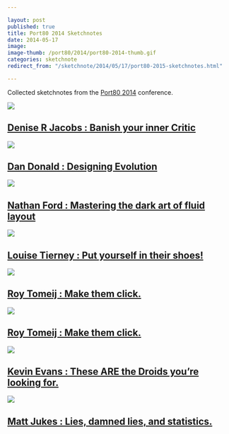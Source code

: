 ```yaml
---

layout: post
published: true
title: Port80 2014 Sketchnotes
date: 2014-05-17
image: 
image-thumb: /port80/2014/port80-2014-thumb.gif
categories: sketchnote
redirect_from: "/sketchnote/2014/05/17/port80-2015-sketchnotes.html"

---
```



Collected sketchnotes from the [Port80 2014](http://port80events.co.uk/event/port80-2014/) conference.

<section>
  	<div class="panel">
		<a href="{{ site.baseurl }}/images/port80/2014/port80-2014-05-16-denise-jacobs.gif"><img src="{{ site.baseurl }}/images/port80/2014/port80-2014-05-16-denise-jacobs-thumb.gif" class="img-responsive"></a>
		<h2 class="panel-title media-heading"><a href="{{ site.baseurl }}/images/port80/2014/port80-2014-05-16-denise-jacobs.gif">Denise R Jacobs : Banish your inner Critic</a></h2>
	</div>
</section>

<section>
  	<div class="panel">
		<a href="{{ site.baseurl }}/images/port80/2014/port80-2014-05-16-dan-donald.gif"><img src="{{ site.baseurl }}/images/port80/2014/port80-2014-05-16-dan-donald-thumb.gif" class="img-responsive"></a>
		<h2 class="panel-title media-heading"><a href="{{ site.baseurl }}/images/port80/2014/port80-2014-05-16-dan-donald.gif">Dan Donald : Designing Evolution</a></h2>
	</div>
</section>

<section>
  	<div class="panel">
		<a href="{{ site.baseurl }}/images/port80/2014/port80-2014-05-16-nathan-ford.gif"><img src="{{ site.baseurl }}/images/port80/2014/port80-2014-05-16-nathan-ford-thumb.gif" class="img-responsive"></a>
		<h2 class="panel-title media-heading"><a href="{{ site.baseurl }}/images/port80/2014/port80-2014-05-16-nathan-ford.gif">Nathan Ford :  Mastering the dark art of fluid layout</a></h2>
	</div>
</section>

<section>
  	<div class="panel">
		<a href="{{ site.baseurl }}/images/port80/2014/port80-2014-05-16-louise-tierney.gif"><img src="{{ site.baseurl }}/images/port80/2014/port80-2014-05-16-louise-tierney-thumb.gif" class="img-responsive"></a>
		<h2 class="panel-title media-heading"><a href="{{ site.baseurl }}/images/port80/2014/port80-2014-05-16-louise-tierney.gif">Louise Tierney : Put yourself in their shoes!</a></h2>
	</div>
</section>

<section>
  	<div class="panel">
		<a href="{{ site.baseurl }}/images/port80/2014/port80-2014-05-16-roy-tomeij.gif"><img src="{{ site.baseurl }}/images/port80/2014/port80-2014-05-16-roy-tomeij-thumb.gif" class="img-responsive"></a>
		<h2 class="panel-title media-heading"><a href="{{ site.baseurl }}/images/port80/2014/port80-2014-05-16-roy-tomeij.gif">Roy Tomeij : Make them click.</a></h2>
	</div>
</section>

<section>
  	<div class="panel">
		<a href="{{ site.baseurl }}/images/port80/2014/port80-2014-05-16-kimberley-tew.gif"><img src="{{ site.baseurl }}/images/port80/2014/port80-2014-05-16-kimberley-tew-thumb.gif" class="img-responsive"></a>
		<h2 class="panel-title media-heading"><a href="{{ site.baseurl }}/images/port80/2014/port80-2014-05-16-kimberley-tew.gif">Roy Tomeij : Make them click.</a></h2>
	</div>
</section>

<section>
  	<div class="panel">
		<a href="{{ site.baseurl }}/images/port80/2014/port80-2014-05-16-kevin-evans.gif"><img src="{{ site.baseurl }}/images/port80/2014/port80-2014-05-16-kevin-evans-thumb.gif" class="img-responsive"></a>
		<h2 class="panel-title media-heading"><a href="{{ site.baseurl }}/images/port80/2014/port80-2014-05-16-kevin-evans.gif">Kevin Evans : These ARE the Droids you’re looking for.</a></h2>
	</div>
</section>

<section>
  	<div class="panel">
		<a href="{{ site.baseurl }}/images/port80/2014/port80-2014-05-16-matt-jukes.gif"><img src="{{ site.baseurl }}/images/port80/2014/port80-2014-05-16-matt-jukes-thumb.gif" class="img-responsive"></a>
		<h2 class="panel-title media-heading"><a href="{{ site.baseurl }}/images/port80/2014/port80-2014-05-16-matt-jukes.gif">Matt Jukes : Lies, damned lies, and statistics.</a></h2>
	</div>
</section>
